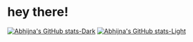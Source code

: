 # hey there!

[![Abhijna's GitHub stats-Dark](https://github-readme-stats.vercel.app/api?username=abhijnakr10&show_icons=true&theme=dark#gh-dark-mode-only)](https://github.com/abhijnakr10/github-readme-stats#gh-dark-mode-only)
[![Abhijna's GitHub stats-Light](https://github-readme-stats.vercel.app/api?username=abhijnakr10&show_icons=true&theme=default#gh-light-mode-only)](https://github.com/abhijnakr10/github-readme-stats#gh-light-mode-only)
